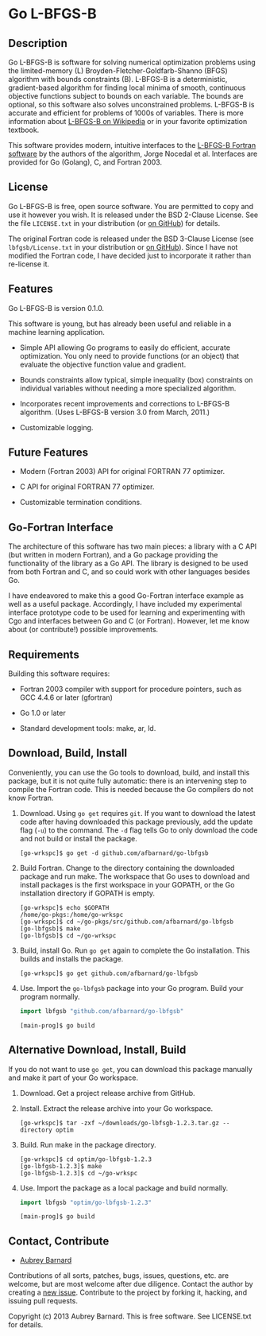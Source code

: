 Go L-BFGS-B
===========


Description
-----------

Go L-BFGS-B is software for solving numerical optimization problems
using the limited-memory (L) Broyden-Fletcher-Goldfarb-Shanno (BFGS)
algorithm with bounds constraints (B).  L-BFGS-B is a deterministic,
gradient-based algorithm for finding local minima of smooth, continuous
objective functions subject to bounds on each variable.  The bounds are
optional, so this software also solves unconstrained problems.  L-BFGS-B
is accurate and efficient for problems of 1000s of variables.  There is
more information about [L-BFGS-B on
Wikipedia](http://en.wikipedia.org/wiki/L-BFGS) or in your favorite
optimization textbook.

This software provides modern, intuitive interfaces to the [L-BFGS-B
Fortran
software](http://users.eecs.northwestern.edu/~nocedal/software.html) by
the authors of the algorithm, Jorge Nocedal et al.  Interfaces are
provided for Go (Golang), C, and Fortran 2003.


License
-------

Go L-BFGS-B is free, open source software.  You are permitted to copy
and use it however you wish.  It is released under the BSD 2-Clause
License.  See the file `LICENSE.txt` in your distribution (or [on
GitHub](https://github.com/afbarnard/go-lbfgsb/blob/master/LICENSE.txt))
for details.

The original Fortran code is released under the BSD 3-Clause License
(see `lbfgsb/License.txt` in your distribution or [on
GitHub](https://github.com/afbarnard/go-lbfgsb/blob/master/lbfgsb/License.txt)).
Since I have not modified the Fortran code, I have decided just to
incorporate it rather than re-license it.


Features
--------

Go L-BFGS-B is version 0.1.0.

This software is young, but has already been useful and reliable in a
machine learning application.

* Simple API allowing Go programs to easily do efficient, accurate
  optimization.  You only need to provide functions (or an object) that
  evaluate the objective function value and gradient.

* Bounds constraints allow typical, simple inequality (box) constraints
  on individual variables without needing a more specialized algorithm.

* Incorporates recent improvements and corrections to L-BFGS-B
  algorithm.  (Uses L-BFGS-B version 3.0 from March, 2011.)

* Customizable logging.


Future Features
---------------

* Modern (Fortran 2003) API for original FORTRAN 77 optimizer.

* C API for original FORTRAN 77 optimizer.

* Customizable termination conditions.


Go-Fortran Interface
--------------------

The architecture of this software has two main pieces: a library with a
C API (but written in modern Fortran), and a Go package providing the
functionality of the library as a Go API.  The library is designed to be
used from both Fortran and C, and so could work with other languages
besides Go.

I have endeavored to make this a good Go-Fortran interface example as
well as a useful package.  Accordingly, I have included my experimental
interface prototype code to be used for learning and experimenting with
Cgo and interfaces between Go and C (or Fortran).  However, let me know
about (or contribute!) possible improvements.


Requirements
------------

Building this software requires:

* Fortran 2003 compiler with support for procedure pointers, such as GCC
  4.4.6 or later (gfortran)

* Go 1.0 or later

* Standard development tools: make, ar, ld.


Download, Build, Install
------------------------

Conveniently, you can use the Go tools to download, build, and install
this package, but it is not quite fully automatic: there is an
intervening step to compile the Fortran code.  This is needed because
the Go compilers do not know Fortran.

1. Download.  Using `go get` requires `git`.  If you want to download
   the latest code after having downloaded this package previously, add
   the update flag (`-u`) to the command.  The `-d` flag tells Go to
   only download the code and not build or install the package.

   ```shell
   [go-wrkspc]$ go get -d github.com/afbarnard/go-lbfgsb
   ```

2. Build Fortran.  Change to the directory containing the downloaded
   package and run make.  The workspace that Go uses to download and
   install packages is the first workspace in your GOPATH, or the Go
   installation directory if GOPATH is empty.

   ```shell
   [go-wrkspc]$ echo $GOPATH
   /home/go-pkgs:/home/go-wrkspc
   [go-wrkspc]$ cd ~/go-pkgs/src/github.com/afbarnard/go-lbfgsb
   [go-lbfgsb]$ make
   [go-lbfgsb]$ cd ~/go-wrkspc
   ```

3. Build, install Go.  Run `go get` again to complete the Go
   installation.  This builds and installs the package.

   ```shell
   [go-wrkspc]$ go get github.com/afbarnard/go-lbfgsb
   ```

4. Use.  Import the `go-lbfgsb` package into your Go program.  Build
   your program normally.

   ```go
   import lbfgsb "github.com/afbarnard/go-lbfgsb"
   ```

   ```shell
   [main-prog]$ go build
   ```


Alternative Download, Install, Build
------------------------------------

If you do not want to use `go get`, you can download this package
manually and make it part of your Go workspace.

1. Download.  Get a project release archive from GitHub.

2. Install.  Extract the release archive into your Go workspace.

   ```shell
   [go-wrkspc]$ tar -zxf ~/downloads/go-lbfsgb-1.2.3.tar.gz --directory optim
   ```

3. Build.  Run make in the package directory.

   ```shell
   [go-wrkspc]$ cd optim/go-lbfgsb-1.2.3
   [go-lbfgsb-1.2.3]$ make
   [go-lbfgsb-1.2.3]$ cd ~/go-wrkspc
   ```

4. Use.  Import the package as a local package and build normally.

   ```go
   import lbfgsb "optim/go-lbfgsb-1.2.3"
   ```

   ```shell
   [main-prog]$ go build
   ```


Contact, Contribute
-------------------

* [Aubrey Barnard](https://github.com/afbarnard)

Contributions of all sorts, patches, bugs, issues, questions, etc. are
welcome, but are most welcome after due diligence.  Contact the author
by creating a [new
issue](https://github.com/afbarnard/go-lbfgsb/issues/new).  Contribute
to the project by forking it, hacking, and issuing pull requests.


Copyright (c) 2013 Aubrey Barnard.  This is free software.  See
LICENSE.txt for details.
